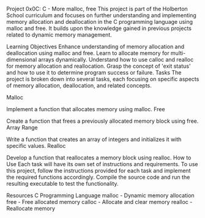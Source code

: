 Project 0x0C: C - More malloc, free
This project is part of the Holberton School curriculum and focuses on further understanding and implementing memory allocation and deallocation in the C programming language using malloc and free. It builds upon the knowledge gained in previous projects related to dynamic memory management.

Learning Objectives
Enhance understanding of memory allocation and deallocation using malloc and free.
Learn to allocate memory for multi-dimensional arrays dynamically.
Understand how to use calloc and realloc for memory allocation and reallocation.
Grasp the concept of 'exit status' and how to use it to determine program success or failure.
Tasks
The project is broken down into several tasks, each focusing on specific aspects of memory allocation, deallocation, and related concepts.

Malloc

Implement a function that allocates memory using malloc.
Free

Create a function that frees a previously allocated memory block using free.
Array Range

Write a function that creates an array of integers and initializes it with specific values.
Realloc

Develop a function that reallocates a memory block using realloc.
How to Use
Each task will have its own set of instructions and requirements. To use this project, follow the instructions provided for each task and implement the required functions accordingly. Compile the source code and run the resulting executable to test the functionality.

Resources
C Programming Language
malloc - Dynamic memory allocation
free - Free allocated memory
calloc - Allocate and clear memory
realloc - Reallocate memory
